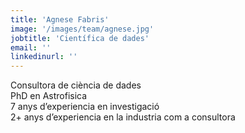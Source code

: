 ```yaml
---
title: 'Agnese Fabris'
image: '/images/team/agnese.jpg'
jobtitle: 'Científica de dades'
email: ''
linkedinurl: ''
---
```


Consultora de ciència de dades<br>
PhD en Astrofisica<br>
7 anys d’experiencia en investigació<br>
2+ anys d’experiencia en la industria com a consultora
